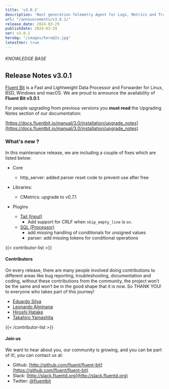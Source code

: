 ```yaml
---
title: 'v3.0.1'
description: 'Next generation Telemetry Agent for Logs, Metrics and Traces. '
url: "/announcements/v3.0.1/"
release_date: 2024-03-29
publishdate: 2024-03-29
ver: v3.0.1
herobg: "/images/hero@2x.jpg"
latestVer: true
---
```


###### KNOWLEDGE BASE

## Release Notes v3.0.1

[Fluent Bit](https://fluentbit.io) is a Fast and Lightweight Data Processor and Forwarder for Linux, BSD, Windows and macOS. We are proud to announce the availability of **Fluent Bit v3.0.1**.

For people upgrading from previous versions you **must read** the Upgrading Notes section of our documentation:

[https://docs.fluentbit.io/manual/3.0/installation/upgrade_notes](https://docs.fluentbit.io/manual/3.0/installation/upgrade_notes)

### What's new ?

In this maintenance release, we are including a couple of fixes which are listed below:

 - Core
   - http_server: added parser reset code to prevent use after free

 - Libraries:
    - CMetrics: upgrade to v0.7.1

 - Plugins
   - [Tail (Input)](https://docs.fluentbit.io/manual/3.0/pipeline/inputs/tail/)
      - Add support for CRLF when `skip_empty_line` is `on`.
   - [SQL (Processor)](https://docs.fluentbit.io/manual/3.0/pipeline/processors/sql)
      - add missing handling of conditionals for unsigned values
      - parser: add missing tokens for conditional operations

{{< contributor-list >}}

#### Contributors

On every release, there are many people involved doing contributions to different areas like bug reporting, troubleshooting, documentation and coding, without these contributions from the community, the project won’t be the same and won’t be in the good shape that it is now. So THANK YOU! to everyone who takes part of this journey!


- [Eduardo Silva](https://github.com/edsiper)
- [Leonardo Alminana](https://github.com/leonardo-albertovich)
- [Hiroshi Hatake](https://github.com/cosmo0920)
- [Takahiro Yamashita](https://github.com/nokute78)

{{< /contributor-list >}}

#### Join us

We want to hear about you, our community is growing, and you can be part of it!, you can contact us at:

* Github: [http://github.com/fluent/fluent-bit](https://github.com/fluent/fluent-bit)
* Slack: [http://slack.fluentd.org](http://slack.fluentd.org)
* Twitter: [@fluentbit](https://twitter.com/fluentbit)